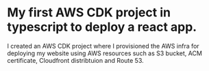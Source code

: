 # My first AWS CDK project in typescript to deploy a react app. 

I created an AWS CDK project where I provisioned the AWS infra for deploying my website using AWS resources such as S3 bucket, ACM certificate, Cloudfront distribtuion and Route 53.
